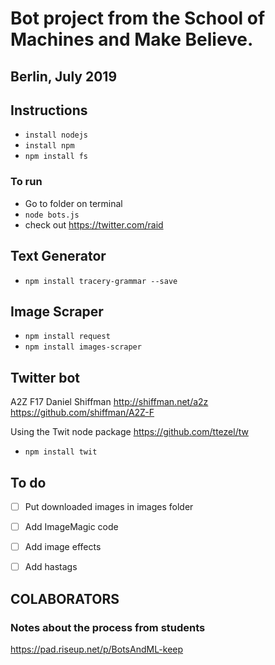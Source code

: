 #  Bot project from the School of Machines and Make Believe.
## Berlin, July 2019

## Instructions

* `install nodejs`
* `install npm`
* `npm install fs`

### To run 

* Go to folder on terminal
* `node bots.js`
* check out https://twitter.com/raid


## Text Generator 
 
* `npm install tracery-grammar --save`

## Image Scraper 

* `npm install request`
* `npm install images-scraper`

## Twitter bot

A2Z F17
Daniel Shiffman
http://shiffman.net/a2z
https://github.com/shiffman/A2Z-F

Using the Twit node package
https://github.com/ttezel/tw

* `npm install twit`


## To do

- [ ] Put downloaded images in images folder
- [ ] Add ImageMagic code
- [ ] Add image effects
- [ ] Add hastags


## COLABORATORS


### Notes about the process from students

https://pad.riseup.net/p/BotsAndML-keep
